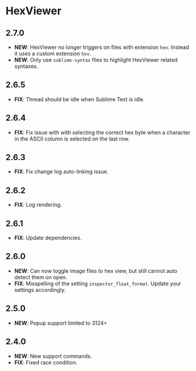# HexViewer

## 2.7.0

- **NEW**: HexViewer no longer triggers on files with extension `hex`. Instead it uses a custom extension `hxv`.
- **NEW**: Only use `sublime-syntax` files to highlight HexViewer related syntaxes.

## 2.6.5

- **FIX**: Thread should be idle when Sublime Text is idle.

## 2.6.4

- **FIX**: Fix issue with with selecting the correct hex byte when a character in the ASCII column is selected on the last row.

## 2.6.3

- **FIX**: Fix change log auto-linking issue.

## 2.6.2

- **FIX**: Log rendering.

## 2.6.1

- **FIX**: Update dependencies.

## 2.6.0

- **NEW**: Can now toggle image files to hex view, but still cannot auto detect them on open.
- **FIX**: Misspelling of the setting `inspector_float_format`. Update your settings accordingly.

## 2.5.0

- **NEW**: Popup support limited to 3124+

## 2.4.0

- **NEW**: New support commands.
- **FIX**: Fixed race condition.
